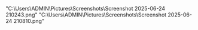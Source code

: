 "C:\Users\ADMIN\Pictures\Screenshots\Screenshot 2025-06-24 210243.png"
"C:\Users\ADMIN\Pictures\Screenshots\Screenshot 2025-06-24 210810.png"
